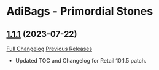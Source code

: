 # AdiBags - Primordial Stones

## [1.1.1](https://github.com/ZelionGG/AdiBags_PrimordialStones/tree/1.1.1) (2023-07-22)

[Full Changelog](https://github.com/ZelionGG/AdiBags_PrimordialStones/compare/v1.1...v1.1.1) [Previous Releases](https://github.com/ZelionGG/AdiBags_PrimordialStones/releases)

- Updated TOC and Changelog for Retail 10.1.5 patch.
